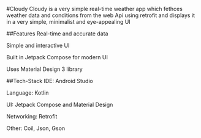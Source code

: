 #Cloudy
Cloudy is a very simple real-time weather app which fethces weather data and conditions from the web Api using retrofit and displays it in a very simple, minimalist and eye-appealing UI

##Features
Real-time and accurate data 

Simple and interactive UI

Built in Jetpack Compose for modern UI

Uses Material Design 3 library

##Tech-Stack
IDE: Android Studio

Language: Kotlin

UI: Jetpack Compose and Material Design

Networking: Retrofit

Other: Coil, Json, Gson

